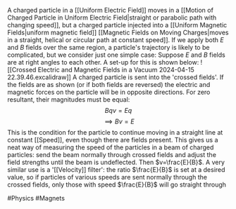 A charged particle in a [[Uniform Electric Field]] moves in a [[Motion of Charged Particle in Uniform Electric Field|straight or parabolic path with changing speed]], but a charged particle injected into a [[Uniform Magnetic Fields|uniform magnetic field]] [[Magnetic Fields on Moving Charges|moves in a straight, helical or circular path at constant speed]]. If we apply both $E$ and $B$ fields over the same region, a particle's trajectory is likely to be complicated, but we consider just one simple case:
Suppose $E$ and $B$ fields are at right angles to each other. A set-up for this is shown below:
![[Crossed Electric and Magnetic Fields in a Vacuum 2024-04-15 22.39.46.excalidraw]]
A charged particle is sent into the 'crossed fields'. If the fields are as shown (or if both fields are reversed) the electric and magnetic forces on the particle will be in opposite directions. For zero resultant, their magnitudes must be equal:
$$
Bqv=Eq
$$
$$
\implies Bv=E
$$
This is the condition for the particle to continue moving in a straight line at constant [[Speed]], even though there are fields present. This gives us a neat way of measuring the speed of the particles in a beam of charged particles: send the beam normally through crossed fields and adjust the field strengths until the beam is undeflected. Then $v=\frac{E}{B}$. A very similar use is a '[[Velocity]] filter': the ratio $\frac{E}{B}$ is set at a desired value, so if particles of various speeds are sent normally through the crossed fields, only those with speed $\frac{E}{B}$ will go straight through

#Physics #Magnets 